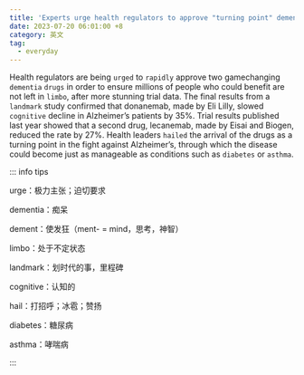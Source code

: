 ```yaml
---
title: 'Experts urge health regulators to approve "turning point" dementia drugs'
date: 2023-07-20 06:01:00 +8
category: 英文
tag:
  - everyday
---
```


Health regulators are being `urged` to `rapidly` approve two gamechanging `dementia` `drugs` in order to ensure millions of people who could benefit are not left in `limbo`, after more stunning trial data. The final results from a `landmark` study confirmed that donanemab, made by Eli Lilly, slowed `cognitive` decline in Alzheimer’s patients by 35%. Trial results published last year showed that a second drug, lecanemab, made by Eisai and Biogen, reduced the rate by 27%. Health leaders `hailed` the arrival of the drugs as a turning point in the fight against Alzheimer’s, through which the disease could become just as manageable as conditions such as `diabetes` or `asthma`.

::: info tips

urge：极力主张；迫切要求

dementia：痴呆

dement：使发狂（ment- = mind，思考，神智）

limbo：处于不定状态

landmark：划时代的事，里程碑

cognitive：认知的

hail：打招呼；冰雹；赞扬

diabetes：糖尿病

asthma：哮喘病

:::
